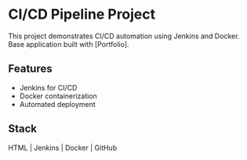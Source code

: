 # CI/CD Pipeline Project

This project demonstrates CI/CD automation using Jenkins and Docker.  
Base application built with [Portfolio].

## Features
- Jenkins for CI/CD
- Docker containerization
- Automated deployment

## Stack
HTML | Jenkins | Docker | GitHub

